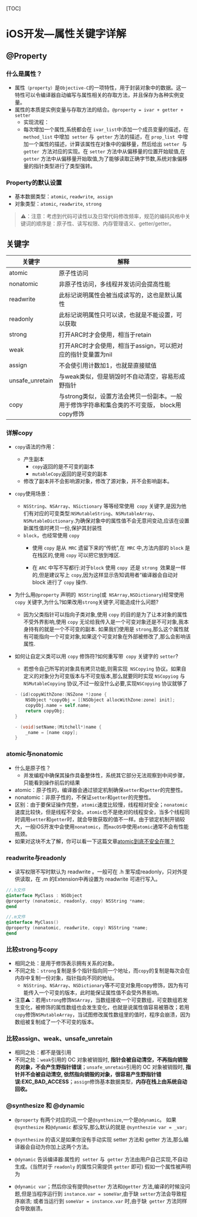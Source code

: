 [TOC]

# iOS开发—属性关键字详解

## @Property

### 什么是属性？

- 属性`（property）`是`Objective-C`的一项特性，用于封装对象中的数据。这一特性可以令编译器自动编写与属性相关的存取方法，并且保存为各种实例变量。
- 属性的本质是实例变量与存取方法的结合。`@property = ivar + getter + setter`
  - 实现流程：
  - 每次增加一个属性,系统都会在 `ivar_list`中添加一个成员变量的描述，在` method_list` 中增加` setter` 与` getter` 方法的描述，在 `prop_list `中增加一个属性的描述，计算该属性在对象中的偏移量，然后给出 `setter `与 `getter `方法对应的实现。在 `setter` 方法中从偏移量的位置开始赋值,在 `getter` 方法中从偏移量开始取值,为了能够读取正确字节数,系统对象偏移量的指针类型进行了类型强转。

### Property的默认设置

- 基本数据类型：`atomic`, `readwrite`,` assign`
- 对象类型：`atomic`, `readwrite`, `strong`

>⚠️：注意：考虑到代码可读性以及日常代码修改频率，规范的编码风格中关键词的顺序是：原子性、读写权限、内存管理语义、getter/getter。

## 关键字

| 关键字          | 解释                                                         |
| --------------- | ------------------------------------------------------------ |
| atomic          | 原子性访问                                                   |
| nonatomic       | 非原子性访问，多线程并发访问会提高性能                       |
| readwrite       | 此标记说明属性会被当成读写的，这也是默认属性                 |
| readonly        | 此标记说明属性只可以读，也就是不能设置，可以获取             |
| strong          | 打开ARC时才会使用，相当于retain                              |
| weak            | 打开ARC时才会使用，相当于assign，可以把对应的指针变量置为nil |
| assign          | 不会使引用计数加1，也就是直接赋值                            |
| unsafe_unretain | 与weak类似，但是销毁时不自动清空，容易形成野指针             |
| copy            | 与strong类似，设置方法会拷贝一份副本。一般用于修饰字符串和集合类的不可变版， block用copy修饰 |

### 详解copy

- `copy`语法的作用：

  - 产生副本
    - `copy`返回的是不可变的副本
    - `mutableCopy`返回的是可变的副本
  - 修改了副本并不会影响源对象，修改了源对象，并不会影响副本。

- `copy`使用场景：

  - `NSString`、`NSArray`、`NSictionary` 等等经常使用` copy` 关键字,是因为他们有对应的可变类型:`NSMutableString`、`NSMutableArray`、`NSMutableDictionary`.为确保对象中的属性值不会无意间变动,应该在设置新属性值时拷贝一份,保护其封装性
  - `block`，也经常使用 `copy`
    - 使用 `copy` 是从` MRC` 遗留下来的“传统”,在` MRC` 中,方法内部的 `block` 是在栈区的,使用 `copy` 可以把它放到堆区.

    - 在 `ARC` 中写不写都行:对于`block` 使用 `copy `还是 `strong `效果是一样的,但是建议写上 `copy`,因为这样显示告知调用者“编译器会自动对 block 进行了 `copy` 操作.

- 为什么用`@property` 声明的` NSString`(或` NSArray,NSDictionary`)经常使用 `copy` 关键字,为什么?如果改用`strong`关键字,可能造成什么问题?

  - 因为父类指针可以指向子类对象,使用 `copy` 的目的是为了让本对象的属性不受外界影响,使用 `copy` 无论给我传入是一个可变对象还是不可对象,我本身持有的就是一个不可变的副本. 如果我们使用是 `strong`,那么这个属性就有可能指向一个可变对象,如果这个可变对象在外部被修改了,那么会影响该属性.

- 如何让自定义类可以用 `copy` 修饰符?如何重写带` copy` 关键字的 `setter`?

  - 若想令自己所写的对象具有拷贝功能,则需实现` NSCopying` 协议。如果自定义的对象分为可变版本与不可变版本,那么就要同时实现 `NSCopyiog` 与`NSMutableCopying` 协议,不过一般没什么必要,实现`NSCopying` 协议就够了

  ```objective-c
  - (id)copyWithZone:(NSZone *)zone {
      NSObject *copyObj = [[NSObject allocWithZone:zone] init];
      copyObj.name = self.name;
      return copyObj;
  }
  
  - (void)setName;(Mitchell*)name {
      _name = [name copy];
  }
  ```

### atomic与nonatomic

- 什么是原子性？
  - 并发编程中确保其操作具备整体性，系统其它部分无法观察到中间步骤，只能看到操作前后的结果
- atomic：原子性的，编译器会通过锁定机制确保`setter`和`getter`的完整性。
- nonatomic：非原子性的，不保证`setter`和`getter`的完整性。
- 区别：由于要保证操作完整，`atomic`速度比较慢，线程相对安全；`nonatomic`速度比较快，但是线程不安全。`atomic`也不是绝对的线程安全，当多个线程同时调用`setter`和`getter`时，就会导致获取的值不一样。由于锁定机制开销较大，一般iOS开发中会使用`nonatomic`，而`macOS`中使用`atomic`通常不会有性能瓶颈。
- 如果对这块不太了解，你可以看一下这篇文章[atomic到底不安全在哪？](<http://mrpeak.cn/blog/ios-thread-safety/>)

### readwrite与readonly

- 读写权限不写时默认为 readwrite 。一般可在 .h 里写成readonly，只对外提供读取，在 .m 的Extension中再设置为 readwrite 可进行写入。

```objective-c
//.h文件
@interface MyClass : NSObject
@property (nonatomic, readonly, copy) NSString *name;
@end

//.m文件
@interface MyClass()
@property (nonatomic, readwrite, copy) NSString *name;
@end
```

### 比较strong与copy

- 相同之处：是用于修饰表示拥有关系的对象。
- 不同之处：`strong`复制是多个指针指向同一个地址，而`copy`的复制是每次会在内存中复制一份对象，指针指向不同的地址。
  - `NSString`、`NSArray`、`NSDictionary`等不可变对象用copy修饰，因为有可能传入一个可变的版本，此时能保证属性值不会受外界影响。
- 注意⚠️：若用`strong`修饰`NSArray`，当数组接收一个可变数组，可变数组若发生变化，被修饰的属性数组也会发生变化，也就是说属性值容易被篡改；若用`copy`修饰`NSMutableArray`，当试图修改属性数组里的值时，程序会崩溃，因为数组被复制成了一个不可变的版本。

### 比较assign、weak、unsafe_unretain

- 相同之处：都不是强引用
- 不同之处：`weak`引用的 OC 对象被销毁时, **指针会被自动清空，不再指向销毁的对象，不会产生野指针错误**；`unsafe_unretain`引用的 OC 对象被销毁时, **指针并不会被自动清空, 依然指向销毁的对象，很容易产生野指针错误:EXC_BAD_ACCESS**；`assign`修饰基本数据类型，**内存在栈上由系统自动回收。**

### @synthesize 和 @dynamic

- `@property` 有两个对应的词,一个是`@synthesize`,一个是`@dynamic`。
   如果`@synthesize` 和`@dynamic` 都没写,那么默认的就是
   `@syntheszie var = _var;` 

- `@synthesize` 的语义是如果你没有手动实现 setter 方法和 getter 方法,那么编译器会自动为你加上这两个方法。

- `@dynamic` 告诉编译器:属性的` setter` 与` getter` 方法由用户自己实现,不自动生成。(当然对于 `readonly` 的属性只需提供 `getter` 即可)
   假如一个属性被声明为

- `@dynamic var`；然后你没有提供`@setter` 方法和`@getter` 方法,编译的时候没问题,但是当程序运行到 `instance.var = someVar`,由于缺 `setter`方法会导致程序崩溃;
   或者当运行到 `someVar = instance.var` 时,由于缺` getter` 方法同样会导致崩溃。

